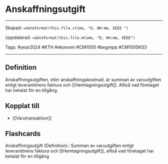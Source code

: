 # Anskaffningsutgift

---
Skapad: `=dateformat(this.file.ctime, "D, HH:mm, EEEE ")`

Uppdaterad: `=dateformat(this.file.mtime, "D, HH:mm, EEEE")`

Tags: #year2024 #KTH #ekonomi #CM1005 #begrepp #CM1005KS3

---

## Definition

Anskaffningsutgiften, eller anskaffningskostnad, är summan av varuutgiften enligt leverantörens faktura och [[Hemtagningsutgift]]. Alltså vad företaget har betalat för en tillgång.

## Kopplat till

- [[Varutransaktion]]

## Flashcards

Anskaffningsutgift (Definition):: Summan av varuutgiften enligt leverantörens faktura och [[Hemtagningsutgift]], alltså vad företaget har betalat för en tillgång
<!--SR:!2024-03-21,26,270!2024-03-06,4,272-->
